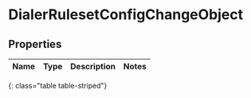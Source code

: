 # DialerRulesetConfigChangeObject


## Properties

| Name | Type | Description | Notes |
| ------------ | ------------- | ------------- | ------------- |
{: class="table table-striped"}



